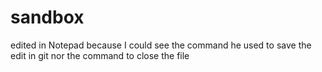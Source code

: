 # sandbox

edited in Notepad because I could see the command he used to save the edit in git nor the command to close the file
